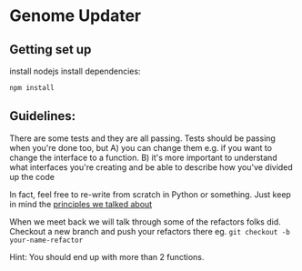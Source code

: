 # Genome Updater

## Getting set up

install nodejs
install dependencies:
```bash
npm install
```

## Guidelines:
There are some tests and they are all passing. 
Tests should be passing when you're done too, but
 A) you can change them e.g. if you want to change the interface to a function.
 B) it's more important to understand what interfaces you're creating and be able to describe how you've divided up the code
 
In fact, feel free to re-write from scratch in Python or something. Just keep in mind the [principles we talked about](
https://docs.google.com/presentation/d/1BwTCB-9pR5ACe13K2J1rqycHGbe_2BMe8vD1cus4cCo/edit?usp=sharing)

When we meet back we will talk through some of the refactors folks did.
Checkout a new branch and push your refactors there
eg. `git checkout -b your-name-refactor`

Hint: You should end up with more than 2 functions.
